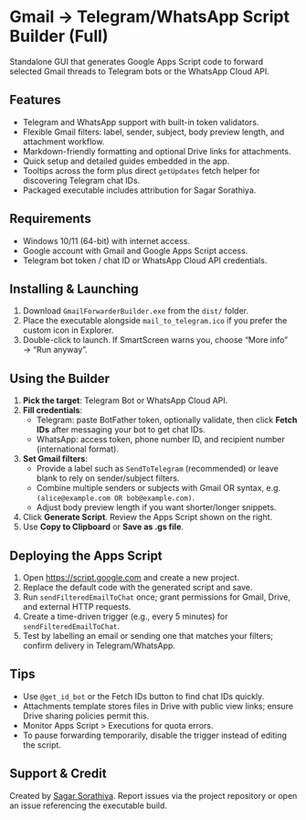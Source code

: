 # Gmail → Telegram/WhatsApp Script Builder (Full)

Standalone GUI that generates Google Apps Script code to forward selected Gmail threads to Telegram bots or the WhatsApp Cloud API.

## Features
- Telegram and WhatsApp support with built-in token validators.
- Flexible Gmail filters: label, sender, subject, body preview length, and attachment workflow.
- Markdown-friendly formatting and optional Drive links for attachments.
- Quick setup and detailed guides embedded in the app.
- Tooltips across the form plus direct `getUpdates` fetch helper for discovering Telegram chat IDs.
- Packaged executable includes attribution for Sagar Sorathiya.

## Requirements
- Windows 10/11 (64-bit) with internet access.
- Google account with Gmail and Google Apps Script access.
- Telegram bot token / chat ID or WhatsApp Cloud API credentials.

## Installing & Launching
1. Download `GmailForwarderBuilder.exe` from the `dist/` folder.
2. Place the executable alongside `mail_to_telegram.ico` if you prefer the custom icon in Explorer.
3. Double-click to launch. If SmartScreen warns you, choose “More info” → “Run anyway”.

## Using the Builder
1. **Pick the target**: Telegram Bot or WhatsApp Cloud API.
2. **Fill credentials**:
   - Telegram: paste BotFather token, optionally validate, then click **Fetch IDs** after messaging your bot to get chat IDs.
   - WhatsApp: access token, phone number ID, and recipient number (international format).
3. **Set Gmail filters**:
   - Provide a label such as `SendToTelegram` (recommended) or leave blank to rely on sender/subject filters.
   - Combine multiple senders or subjects with Gmail OR syntax, e.g. `(alice@example.com OR bob@example.com)`.
   - Adjust body preview length if you want shorter/longer snippets.
4. Click **Generate Script**. Review the Apps Script shown on the right.
5. Use **Copy to Clipboard** or **Save as .gs file**.

## Deploying the Apps Script
1. Open <https://script.google.com> and create a new project.
2. Replace the default code with the generated script and save.
3. Run `sendFilteredEmailToChat` once; grant permissions for Gmail, Drive, and external HTTP requests.
4. Create a time-driven trigger (e.g., every 5 minutes) for `sendFilteredEmailToChat`.
5. Test by labelling an email or sending one that matches your filters; confirm delivery in Telegram/WhatsApp.

## Tips
- Use `@get_id_bot` or the Fetch IDs button to find chat IDs quickly.
- Attachments template stores files in Drive with public view links; ensure Drive sharing policies permit this.
- Monitor Apps Script > Executions for quota errors.
- To pause forwarding temporarily, disable the trigger instead of editing the script.

## Support & Credit
Created by [Sagar Sorathiya](https://github.com/sagarsorathiya). Report issues via the project repository or open an issue referencing the executable build.
